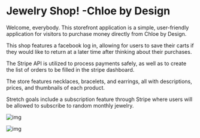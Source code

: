 # Jewelry Shop! -Chloe by Design

Welcome, everybody. This storefront application is a simple, user-friendly application for visitors to purchase money directly from Chloe by Design. 

This shop features a facebook log in, allowing for users to save their carts if they would like to return at a later time after thinking about their purchases.

The Stripe API is utilized to process payments safely, as well as to create the list of orders to be filled in the stripe dashboard. 

The store features necklaces, bracelets, and earrings, all with descriptions, prices, and thumbnails of each product.

Stretch goals include a subscription feature through Stripe where users will be allowed to subscribe to random monthly jewelry.

![img](https://i.ibb.co/28QhsB0/screenone.png)


![img](https://i.ibb.co/Kjk0Xjj/screentwo.png)
